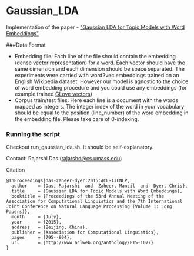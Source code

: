 # Gaussian_LDA
Implementation of the paper - <a href="http://rajarshd.github.io/papers/acl2015.pdf">"Gaussian LDA for Topic Models with Word Embeddings"</a>

###Data Format

* Embedding file: Each line of the file should contain the embedding (dense vector representation) for a word. Each vector should have the same dimension and each dimension should be space separated. The experiments were carried with word2vec embeddings trained on an English Wikipedia dataset. However our model is agnostic to the choice of word embedding procedure and you could use any embeddings (for example trained <a href="http://nlp.stanford.edu/projects/glove/">GLove vectors</a>)
* Corpus train/test files: Here each line is a document with the words mapped as integers. The integer index of the word in your vocabulary should be equal to the position (line_number) of the word embedding in the embedding file. Please take care of 0-indexing.


### Running the script
Checkout run_gaussian_lda.sh. It should be self-explanatory.

Contact: Rajarshi Das (rajarshd@cs.umass.edu)

Citation
```
@InProceedings{das-zaheer-dyer:2015:ACL-IJCNLP,
  author    = {Das, Rajarshi  and  Zaheer, Manzil  and  Dyer, Chris},
  title     = {Gaussian LDA for Topic Models with Word Embeddings},
  booktitle = {Proceedings of the 53rd Annual Meeting of the Association for Computational Linguistics and the 7th International Joint Conference on Natural Language Processing (Volume 1: Long Papers)},
  month     = {July},
  year      = {2015},
  address   = {Beijing, China},
  publisher = {Association for Computational Linguistics},
  pages     = {795--804},
  url       = {http://www.aclweb.org/anthology/P15-1077}
}
```





